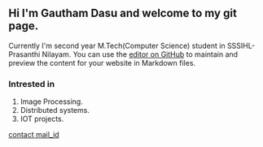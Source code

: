 ## Hi I'm Gautham Dasu and welcome to my git page.

Currently I'm second year M.Tech(Computer Science) student in SSSIHL-Prasanthi Nilayam.
You can use the [editor on GitHub](https://github.com/gauthamdasu/gauthamdasu.github.io/edit/master/README.md) to maintain and preview the content for your website in Markdown files.

### Intrested in 
1. Image Processing.
2. Distributed systems.
3. IOT projects.

[contact mail_id](gauthamdasu@gmail.com)
